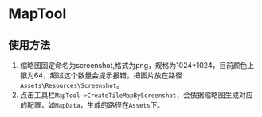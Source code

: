 # MapTool
## 使用方法
1. 缩略图固定命名为screenshot,格式为png，规格为1024*1024，目前颜色上限为64，超过这个数量会提示报错。把图片放在路径`Assets\Resources\Screenshot`。
2. 点击工具栏`MapTool->CreateTileMapByScreenshot`，会依据缩略图生成对应的配置，如`MapData`，生成的路径在`Assets`下。